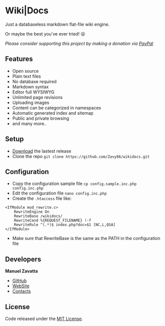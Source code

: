 # Wiki|Docs
Just a databaseless markdown flat-file wiki engine.

Or maybe the best you've ever tried! 😜

*Please consider supporting this project by making a donation via [PayPal](https://www.paypal.me/zavy86)*

## Features
- Open source
- Plain text files
- No database required
- Markdown syntax
- Editor full WYSIWYG
- Unlimited page revisions
- Uploading images
- Content can be categorized in namespaces
- Automatic generated index and sitemap
- Public and private browsing
- and many more..

## Setup
- [Download](https://github.com/Zavy86/wikidocs/releases) the lastest release
- Clone the repo `git clone https://github.com/Zavy86/wikidocs.git`

## Configuration
- Copy the configuration sample file `cp config.sample.inc.php config.inc.php`
- Edit the configuration file `nano config.inc.php`
- Create the `.htaccess` file like:
```
<IfModule mod_rewrite.c>
	RewriteEngine On
	RewriteBase /wikidocs/
	RewriteCond %{REQUEST_FILENAME} !-f
	RewriteRule ^(.*)$ index.php?doc=$1 [NC,L,QSA]
</IfModule>
```
- Make sure that RewriteBase is the same as the PATH in the configuration file

## Developers
**Manuel Zavatta**
- [GitHub](https://github.com/Zavy86)
- [WebSite](http://www.zavynet.org)
- [Contacts](mailto://manuel.zavatta@gmail.com)

## License
Code released under the [MIT License](https://github.com/twbs/bootstrap/blob/master/LICENSE).
